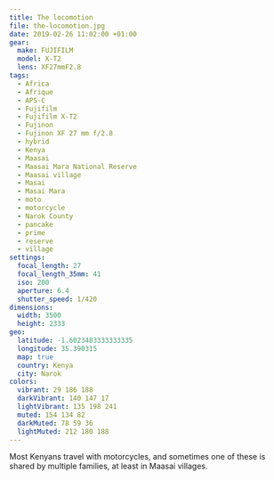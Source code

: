 ```yaml
---
title: The locomotion
file: the-locomotion.jpg
date: 2019-02-26 11:02:00 +01:00
gear:
  make: FUJIFILM
  model: X-T2
  lens: XF27mmF2.8
tags:
  - Africa
  - Afrique
  - APS-C
  - Fujifilm
  - Fujifilm X-T2
  - Fujinon
  - Fujinon XF 27 mm f/2.8
  - hybrid
  - Kenya
  - Maasai
  - Maasai Mara National Reserve
  - Maasai village
  - Masai
  - Masai Mara
  - moto
  - motorcycle
  - Narok County
  - pancake
  - prime
  - reserve
  - village
settings:
  focal_length: 27
  focal_length_35mm: 41
  iso: 200
  aperture: 6.4
  shutter_speed: 1/420
dimensions:
  width: 3500
  height: 2333
geo:
  latitude: -1.6023483333333335
  longitude: 35.390315
  map: true
  country: Kenya
  city: Narok
colors:
  vibrant: 29 186 188
  darkVibrant: 140 147 17
  lightVibrant: 135 198 241
  muted: 154 134 82
  darkMuted: 78 59 36
  lightMuted: 212 180 188
---
```


Most Kenyans travel with motorcycles, and sometimes one of these is shared by multiple families, at least in Maasai villages.
